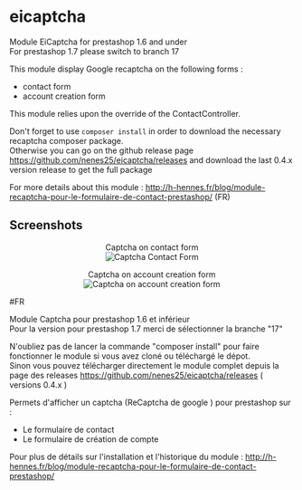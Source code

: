 # eicaptcha
Module EiCaptcha for prestashop 1.6 and under  
For prestashop 1.7 please switch to branch 17  

This module display Google recaptcha on the following forms :
 - contact form
 - account creation form

 This module relies upon the override of the ContactController.

 Don't forget to use `composer install` in order to download the necessary recaptcha composer package.  
 Otherwise you can go on the github release page https://github.com/nenes25/eicaptcha/releases and download the last 0.4.x version release to get the full package  

 
 For more details about this module  : 
 http://h-hennes.fr/blog/module-recaptcha-pour-le-formulaire-de-contact-prestashop/ (FR)
 
 Screenshots
--- 

<p align="center">
	Captcha on contact form <br />
	<img src="http://www.h-hennes.fr/blog/wp-content/uploads/2015/06/eicaptcha-v2-contact-form.jpg" alt="Captcha Contact Form" />
</p>

<p align="center">
	Captcha on account creation form <br />
	<img src="http://www.h-hennes.fr/blog/wp-content/uploads/2015/06/eicaptcha-v2-account.jpg" alt="Captcha on account creation form" />
</p>



#FR

Module Captcha pour prestashop 1.6 et inférieur  
Pour la version pour prestashop 1.7 merci de sélectionner la branche "17"  

N'oubliez pas de lancer la commande "composer install" pour faire fonctionner le module si vous avez cloné ou téléchargé le dépot.  
Sinon vous pouvez télécharger directement le module complet depuis la page des releases https://github.com/nenes25/eicaptcha/releases ( versions 0.4.x )  

Permets d'afficher un captcha (ReCaptcha de google ) pour prestashop sur :
 - Le formulaire de contact
 - Le formulaire de création de compte

 Pour plus de détails sur l'installation et l'historique du module : 
 http://h-hennes.fr/blog/module-recaptcha-pour-le-formulaire-de-contact-prestashop/
